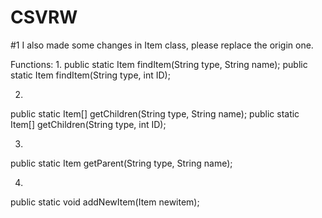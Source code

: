 # CSVRW
#1 I also made some changes in Item class, please replace the origin one.

Functions:
1.
public static Item findItem(String type, String name);
public static Item findItem(String type, int ID);

2.
public static Item[] getChildren(String type, String name);
public static Item[] getChildren(String type, int ID);

3.
public static Item getParent(String type, String name);

4.
public static void addNewItem(Item newitem);
